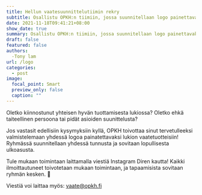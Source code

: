 ```yaml
---
title: Hellun vaatesuunnittelutiimin rekry
subtitle: Osallistu OPKH:n tiimiin, jossa suunnitellaan logo painettavaksi Hellun uusiin vaatetuotteisiin!
date: 2021-11-18T09:41:21+08:00
show_date: true
summary: Osallistu OPKH:n tiimiin, jossa suunnitellaan logo painettavaksi Hellun uusiin vaatetuotteisiin!
draft: false
featured: false
authors:
  -Tony lam
url: /logo
categories:
  - post
image:
  focal_point: Smart
  preview_only: false
  caption: ""
---
```

Oletko kiinnostunut yhteisen hyvän tuottamisesta lukiossa? Oletko ehkä taiteellinen persoona tai pidät asioiden suunittelusta?

Jos vastasit edellisiin kysymyksiin kyllä, OPKH toivottaa sinut tervetulleeksi valmistelemaan yhdessä logoa painatettavaksi lukion vaatetuotteisiin! Ryhmässä suunnitellaan yhdessä tunnusta ja sovitaan lopullisesta ulkoasusta.

Tule mukaan toimintaan laittamalla viestiä Instagram Diren kautta! Kaikki ilmoittautuneet toivotetaan mukaan toimintaan, ja tapaamisista sovitaan ryhmän kesken. 🎉

Viestiä voi laittaa myös: vaate@opkh.fi
